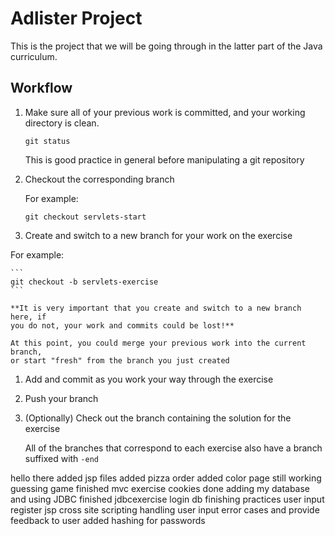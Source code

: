 # Adlister Project

This is the project that we will be going through in the latter part of the Java
curriculum.


## Workflow

1. Make sure all of your previous work is committed, and your working directory
   is clean.

    ```
    git status
    ```

    This is good practice in general before manipulating a git repository

2. Checkout the corresponding branch

    For example:

    ```
    git checkout servlets-start
    ```

3. Create and switch to a new branch for your work on the exercise

For example:

    ```
    git checkout -b servlets-exercise
    ```

    **It is very important that you create and switch to a new branch here, if
    you do not, your work and commits could be lost!**

    At this point, you could merge your previous work into the current branch,
    or start "fresh" from the branch you just created

1. Add and commit as you work your way through the exercise

1. Push your branch

1. (Optionally) Check out the branch containing the solution for the exercise

    All of the branches that correspond to each exercise also have a branch suffixed
    with `-end`

hello there
added jsp files
added pizza order
added color page
still working guessing game
finished mvc exercise
cookies done
adding my database and using JDBC
finished jdbcexercise login db
finishing practices 
user input register jsp
cross site scripting
handling user input error cases and provide feedback to user
added hashing for passwords